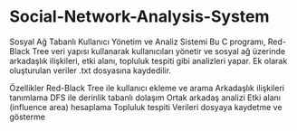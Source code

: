 # Social-Network-Analysis-System
Sosyal Ağ Tabanlı Kullanıcı Yönetim ve Analiz Sistemi
Bu C programı, Red-Black Tree veri yapısı kullanarak kullanıcıları yönetir ve sosyal ağ üzerinde arkadaşlık ilişkileri, etki alanı, topluluk tespiti gibi analizleri yapar. Ek olarak oluşturulan veriler .txt dosyasına kaydedilir.

Özellikler
Red-Black Tree ile kullanıcı ekleme ve arama
Arkadaşlık ilişkileri tanımlama
DFS ile derinlik tabanlı dolaşım
Ortak arkadaş analizi
Etki alanı (influence area) hesaplama
Topluluk tespiti
Verileri dosyaya kaydetme ve gösterme

